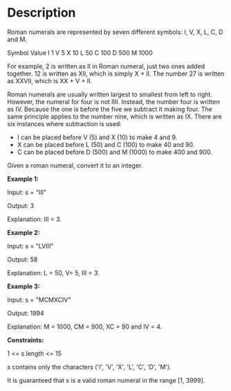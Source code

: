 # Description

Roman numerals are represented by seven different symbols: I, V, X, L, C, D and M.

Symbol Value
I 1
V 5
X 10
L 50
C 100
D 500
M 1000

For example, 2 is written as II in Roman numeral, just two ones added together. 12 is written as XII, which is simply X + II. The number 27 is written as XXVII, which is XX + V + II.

Roman numerals are usually written largest to smallest from left to right. However, the numeral for four is not IIII. Instead, the number four is written as IV. Because the one is before the five we subtract it making four. The same principle applies to the number nine, which is written as IX. There are six instances where subtraction is used:

- I can be placed before V (5) and X (10) to make 4 and 9.
- X can be placed before L (50) and C (100) to make 40 and 90.
- C can be placed before D (500) and M (1000) to make 400 and 900.

Given a roman numeral, convert it to an integer.

**Example 1:**

Input: s = "III"

Output: 3

Explanation: III = 3.

**Example 2:**

Input: s = "LVIII"

Output: 58

Explanation: L = 50, V= 5, III = 3.

**Example 3:**

Input: s = "MCMXCIV"

Output: 1994

Explanation: M = 1000, CM = 900, XC = 90 and IV = 4.

**Constraints:**

1 <= s.length <= 15

s contains only the characters ('I', 'V', 'X', 'L', 'C', 'D', 'M').

It is guaranteed that s is a valid roman numeral in the range [1, 3999].
